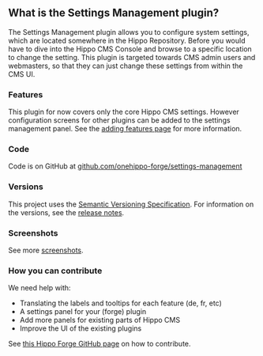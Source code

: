 
## What is the Settings Management plugin?

The Settings Management plugin allows you to configure system settings, which are located somewhere in the Hippo Repository.
Before you would have to dive into the Hippo CMS Console and browse to a specific location to change the setting.
This plugin is targeted towards CMS admin users and webmasters, so that they can just change these settings from within the CMS UI.

### Features

This plugin for now covers only the core Hippo CMS settings. However configuration screens for other plugins can be added
to the settings management panel. See the [adding features page](adding-features.html) for more information.

### Code

Code is on GitHub at [github.com/onehippo-forge/settings-management](https://github.com/onehippo-forge/settings-management)  

### Versions

This project uses the [Semantic Versioning Specification](http://semver.org/).
For information on the versions, see the [release notes](release-notes.html).

### Screenshots

See more [screenshots](screenshots.html).

### How you can contribute
We need help with:
- Translating the labels and tooltips for each feature (de, fr, etc)
- A settings panel for your (forge) plugin
- Add more panels for existing parts of Hippo CMS
- Improve the UI of the existing plugins

See [this Hippo Forge GitHub page](https://onehippo-forge.github.io/development.html) on how to contribute.